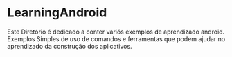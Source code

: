 # LearningAndroid
Este Diretório é dedicado a conter variós exemplos de aprendizado android. Exemplos Simples de uso de comandos e ferramentas que podem ajudar no aprendizado da construção dos aplicativos.
